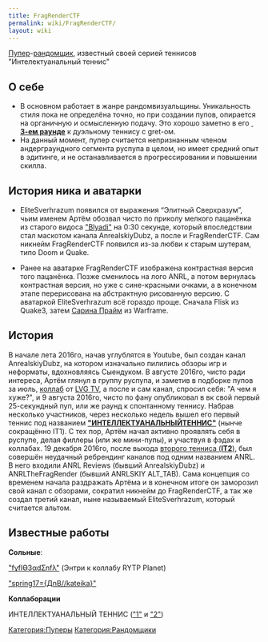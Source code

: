 ```yaml
---
title: FragRenderCTF
permalink: wiki/FragRenderCTF/
layout: wiki
---
```


[Пупер](Пуперы "wikilink")-[рандомщик](http://ru.ruspoop.wikia.com/wiki/Категория:Рандомщики),
известный своей серией теннисов "Интелектуанальный теннис"

## О себе

-   В основном работает в жанре рандомвизуальщины. Уникальность стиля
    пока не определёна точно, но при создании пупов, опирается на
    органичную и осмысленную подачу. Это хорошо заметно в его [  **3-ем
    раунде**](https://youtu.be/IngTzc38rus) к дуэльному теннису с
    gret-ом.
-   На данный момент, пупер считается непризнанным членом
    андерграундного сегмента руспупа в целом, но имеет средний опыт в
    эдитинге, и не останавливается в прогрессировании и повышении
    скилла.

## История ника и аватарки

-   EliteSverhrazum появился от выражения “Элитный Сверхразум”, чьим
    именем Артём обозвал чисто по приколу мелкого пацанёнка из старого
    видоса ["Blyadi"](https://www.youtube.com/watch?v=zAO1oelk-_M) на
    0:30 секунде, который впоследствии стал маскотом канала
    AnrealskiyDubz, а после и FragRenderCTF. Сам никнейм FragRenderCTF
    появился из-за любви к старым шутерам, типо Doom и Quake. 

<!-- -->

-   Ранее на аватарке FragRenderCTF изображена контрастная версия того
    пацанёнка. Позже сменилось на лого ANRL, а потом вернулась
    контрастная версия, но уже с сине-красными очками, а в конечном
    этапе перерисована на абстрактную рисованную версию. С аватаркой
    EliteSverhrazum всё гораздо проще. Сначала Flisk из Quake3, затем
    [Сарина Прайм](http://ru.warframe.wikia.com/wiki/Сарина/Прайм) из
    Warframe.

## История

В начале лета 2016го, начав углублятся в Youtube, был создан канал
AnrealskiyDubz, на котором изначально пилились обзоры игр и неформаты,
вдохновляясь Сыендуком. В августе 2016го, чисто ради интереса, Артём
глянул в группу руспупа, и заметив в подборке пупов за июль,
[коллаб](http://ru.ruspoop.wikia.com/wiki/Коллаб) от [LVG
TV](https://www.youtube.com/channel/UC6eVhchHpOLDNgtWAVZImIA), а после и
сам канал, спросил себя: "А чем я хуже?", и 9 августа 2016го, чисто по
фану опубликовал в вк свой первый 25-секундный пуп, или же раунд к
спонтанному теннису. Набрав несколько участников, через несколько недель
вышел его первый теннис под названием
[**"ИНТЕЛЛЕКТУАНАЛЬНЫЙТЕННИС"**](https://www.youtube.com/watch?v=mJPT_hhx2Vg)
(нынче сокращённо IT1). С тех пор, Артём начал активно проявлять себя в
руспупе, делая филлеры (или же мини-пупы), и участвуя в фэдах и
коллабах. 19 декабря 2016го, после выхода [второго тенниса
(**IT2**)](https://www.youtube.com/watch?v=T6Ux6-Cwzbc), был совершён
неудачный ребрендинг каналов под одним названием ANRL. В него входили
ANRL Reviews (бывший AnrealskiyDubz) и ANRLTheFragRender (бывший
ANRLSKIY ALT_TAB). Сама концепция со временем начала раздражать Артёма и
в конечном итоге он заморозил свой канал с обзорами, сократил никнейм до
FragRenderCTF, а так же создал третий канал, ныне называемый
EliteSverhrazum, который считается альтом.

## Известные работы

**Сольные**:

["fұflϴ3αdƩnfλ"](https://youtu.be/M67x4LNcNgQ) (Энтри к коллабу RYTP
Planet)

["spring17={ДnΒ//kateika}"](https://youtu.be/8ZF8ZiP3Y6s)

**Коллаборации**

ИНТЕЛЛЕКТУАНАЛЬНЫЙ ТЕННИС (["1"](https://youtu.be/mJPT_hhx2Vg) и
["2"](https://youtu.be/T6Ux6-Cwzbc))

[Категория:Пуперы](Категория:Пуперы "wikilink")
[Категория:Рандомщики](Категория:Рандомщики "wikilink")
